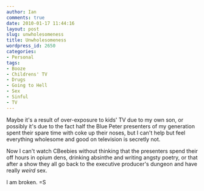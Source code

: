 ```yaml
---
author: Ian
comments: true
date: 2010-01-17 11:44:16
layout: post
slug: unwholesomeness
title: Unwholesomeness
wordpress_id: 2650
categories:
- Personal
tags:
- Booze
- Childrens' TV
- Drugs
- Going to Hell
- Sex
- Sinful
- TV
---
```


Maybe it's a result of over-exposure to kids' TV due to my own son, or possibly it's due to the fact half the Blue Peter presenters of my generation spent their spare time with coke up their noses, but I can't help but feel everything wholesome and good on television is secretly not.

Now I can't watch CBeebies without thinking that the presenters spend their off hours in opium dens, drinking absinthe and writing angsty poetry, or that after a show they all go back to the executive producer's dungeon and have really _weird_ sex.

I am broken.  =S
